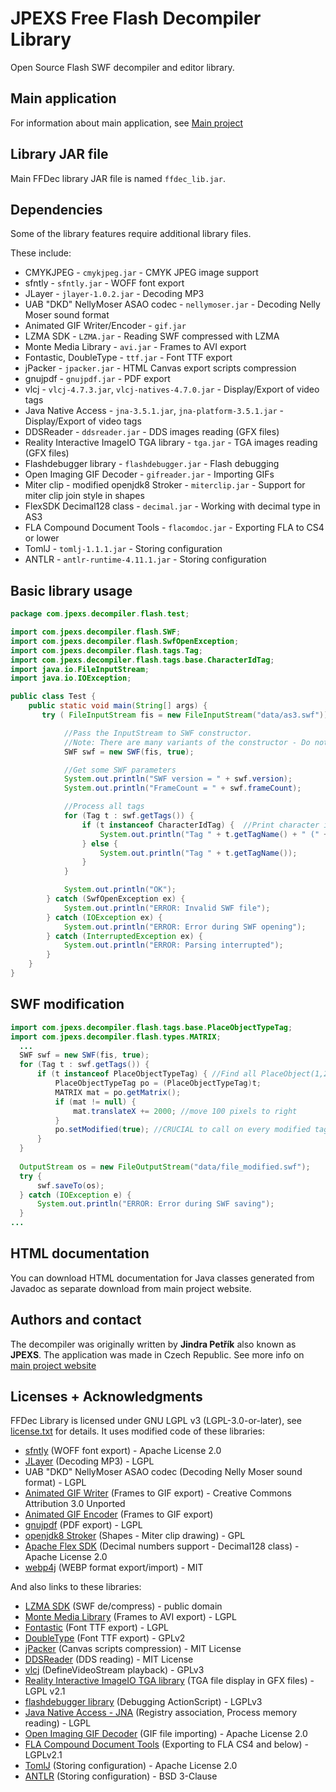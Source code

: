 # JPEXS Free Flash Decompiler Library

Open Source Flash SWF decompiler and editor library.

## Main application
For information about main application, see [Main project](https://github.com/jindrapetrik/jpexs-decompiler)

## Library JAR file
Main FFDec library JAR file is named `ffdec_lib.jar`.

## Dependencies
Some of the library features require additional library files.

These include:

* CMYKJPEG - `cmykjpeg.jar` - CMYK JPEG image support
* sfntly - `sfntly.jar` - WOFF font export
* JLayer - `jlayer-1.0.2.jar` - Decoding MP3
* UAB "DKD" NellyMoser ASAO codec - `nellymoser.jar` - Decoding Nelly Moser sound format
* Animated GIF Writer/Encoder -  `gif.jar`
* LZMA SDK - `LZMA.jar` - Reading SWF compressed with LZMA
* Monte Media Library - `avi.jar` - Frames to AVI export
* Fontastic, DoubleType - `ttf.jar` - Font TTF export
* jPacker - `jpacker.jar` - HTML Canvas export scripts compression
* gnujpdf - `gnujpdf.jar` - PDF export
* vlcj - `vlcj-4.7.3.jar`, `vlcj-natives-4.7.0.jar` - Display/Export of video tags
* Java Native Access - `jna-3.5.1.jar`, `jna-platform-3.5.1.jar` - Display/Export of video tags
* DDSReader - `ddsreader.jar` - DDS images reading (GFX files)
* Reality Interactive ImageIO TGA library - `tga.jar` - TGA images reading (GFX files)
* Flashdebugger library - `flashdebugger.jar` - Flash debugging
* Open Imaging GIF Decoder - `gifreader.jar` - Importing GIFs
* Miter clip - modified openjdk8 Stroker - `miterclip.jar` - Support for miter clip join style in shapes
* FlexSDK Decimal128 class - `decimal.jar` - Working with decimal type in AS3
* FLA Compound Document Tools - `flacomdoc.jar` - Exporting FLA to CS4 or lower
* TomlJ - `tomlj-1.1.1.jar` - Storing configuration
* ANTLR - `antlr-runtime-4.11.1.jar` - Storing configuration

## Basic library usage
```java
package com.jpexs.decompiler.flash.test;

import com.jpexs.decompiler.flash.SWF;
import com.jpexs.decompiler.flash.SwfOpenException;
import com.jpexs.decompiler.flash.tags.Tag;
import com.jpexs.decompiler.flash.tags.base.CharacterIdTag;
import java.io.FileInputStream;
import java.io.IOException;

public class Test {
    public static void main(String[] args) {
       try ( FileInputStream fis = new FileInputStream("data/as3.swf")) { //open up a file

            //Pass the InputStream to SWF constructor.
            //Note: There are many variants of the constructor - Do not use single parameter version - it does not process whole SWF.
            SWF swf = new SWF(fis, true); 

            //Get some SWF parameters
            System.out.println("SWF version = " + swf.version);
            System.out.println("FrameCount = " + swf.frameCount);

            //Process all tags
            for (Tag t : swf.getTags()) {                
                if (t instanceof CharacterIdTag) {  //Print character id with the tag if it has any
                    System.out.println("Tag " + t.getTagName() + " (" + ((CharacterIdTag) t).getCharacterId() + ")");
                } else {
                    System.out.println("Tag " + t.getTagName());
                }
            }

            System.out.println("OK");
        } catch (SwfOpenException ex) {
            System.out.println("ERROR: Invalid SWF file");
        } catch (IOException ex) {
            System.out.println("ERROR: Error during SWF opening");
        } catch (InterruptedException ex) {
            System.out.println("ERROR: Parsing interrupted");
        }
    }
}
```

## SWF modification
```java
import com.jpexs.decompiler.flash.tags.base.PlaceObjectTypeTag;
import com.jpexs.decompiler.flash.types.MATRIX;
  ...
  SWF swf = new SWF(fis, true); 
  for (Tag t : swf.getTags()) {                
      if (t instanceof PlaceObjectTypeTag) { //Find all PlaceObject(1,2,3,4) tags
          PlaceObjectTypeTag po = (PlaceObjectTypeTag)t;
          MATRIX mat = po.getMatrix();
          if (mat != null) {
              mat.translateX += 2000; //move 100 pixels to right
          }
          po.setModified(true); //CRUCIAL to call on every modified tag, otherwise it won't save
      }
  }
  
  OutputStream os = new FileOutputStream("data/file_modified.swf");
  try {
      swf.saveTo(os);
  } catch (IOException e) {
      System.out.println("ERROR: Error during SWF saving");
  }
...
```

## HTML documentation
You can download HTML documentation for Java classes generated from Javadoc
as separate download from main project website.

## Authors and contact
The decompiler was originally written by **Jindra Petřík** also known as **JPEXS**.
The application was made in Czech Republic.
See more info on [main project website](https://github.com/jindrapetrik/jpexs-decompiler/)


## Licenses + Acknowledgments
FFDec Library is licensed under GNU LGPL v3 (LGPL-3.0-or-later), see [license.txt](license.txt) for details.
It uses modified code of these libraries:

* [sfntly] (WOFF font export) - Apache License 2.0
* [JLayer] (Decoding MP3) - LGPL
* UAB "DKD" NellyMoser ASAO codec (Decoding Nelly Moser sound format) - LGPL
* [Animated GIF Writer] (Frames to GIF export) - Creative Commons Attribution 3.0 Unported
* [Animated GIF Encoder] (Frames to GIF export)
* [gnujpdf] (PDF export) - LGPL
* [openjdk8 Stroker] (Shapes - Miter clip drawing) - GPL
* [Apache Flex SDK] (Decimal numbers support - Decimal128 class) - Apache License 2.0
* [webp4j] (WEBP format export/import) - MIT

And also links to these libraries:

* [LZMA SDK] (SWF de/compress) - public domain
* [Monte Media Library] (Frames to AVI export) - LGPL
* [Fontastic] (Font TTF export) - LGPL
* [DoubleType] (Font TTF export) - GPLv2
* [jPacker] (Canvas scripts compression) - MIT License
* [DDSReader] (DDS reading) - MIT License
* [vlcj] (DefineVideoStream playback) - GPLv3
* [Reality Interactive ImageIO TGA library] (TGA file display in GFX files) - LGPL v2.1
* [flashdebugger library] (Debugging ActionScript) - LGPLv3
* [Java Native Access - JNA] (Registry association, Process memory reading) - LGPL
* [Open Imaging GIF Decoder] (GIF file importing) - Apache License 2.0
* [FLA Compound Document Tools] (Exporting to FLA CS4 and below) - LGPLv2.1
* [TomlJ] (Storing configuration) - Apache License 2.0
* [ANTLR] (Storing configuration) - BSD 3-Clause

[sfntly]: https://code.google.com/p/sfntly/
[JLayer]: http://www.javazoom.net/javalayer/javalayer.html
[Animated GIF Writer]: http://elliot.kroo.net/software/java/GifSequenceWriter/
[Animated GIF Encoder]: http://www.fmsware.com/stuff/gif.html
[LZMA SDK]: http://www.7-zip.org/sdk.html
[Monte Media Library]: http://www.randelshofer.ch/monte/
[Fontastic]: http://code.andreaskoller.com/libraries/fontastic/
[DoubleType]: http://sourceforge.net/projects/doubletype/
[jPacker]: https://code.google.com/p/jpacker/
[gnujpdf]: http://gnujpdf.sourceforge.net/
[DDSReader]: https://github.com/npedotnet/DDSReader/
[vlcj]: https://github.com/caprica/vlcj
[Reality Interactive ImageIO TGA library]: https://github.com/tmyroadctfig/com.realityinteractive.imageio.tga
[flashdebugger library]: https://github.com/jindrapetrik/flashdebugger
[Java Native Access - JNA]: https://github.com/twall/jna
[Open Imaging GIF Decoder]: https://github.com/DhyanB/Open-Imaging
[openjdk8 Stroker]: https://github.com/JetBrains/jdk8u_jdk
[Apache Flex SDK]: https://github.com/apache/flex-sdk
[FLA Compound Document Tools]: https://github.com/jindrapetrik/flacomdoc
[TomlJ]: https://github.com/tomlj/tomlj
[ANTLR]: https://www.antlr.org/
[webp4j]: https://github.com/jindrapetrik/webp4j/tree/java8